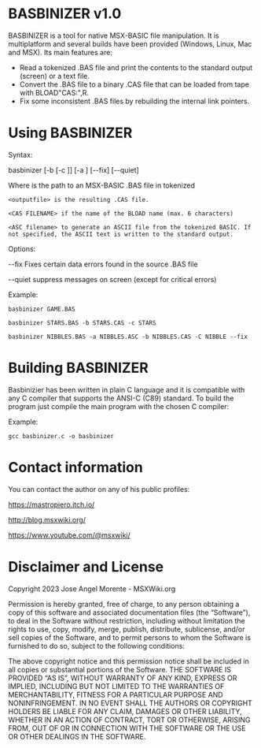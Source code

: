 BASBINIZER v1.0
===============

BASBINIZER is a tool for native MSX-BASIC file manipulation. It is multiplatform and several builds have been provided (Windows, Linux, Mac and MSX). Its main features are:

* Read a tokenized .BAS file and print the contents to the standard output (screen) or a text file.
* Convert the .BAS file to a binary .CAS file that can be loaded from tape with BLOAD"CAS:",R.
* Fix some inconsistent .BAS files by rebuilding the internal link pointers.

Using BASBINIZER
================

Syntax:

basbinizer <inputfile> [-b <outputfile> [-c <CAS FILENAME>]] [-a <ASC filename>] [--fix] [--quiet]

Where
    <intputfile> is the path to an MSX-BASIC .BAS file in tokenized

    <outputfile> is the resulting .CAS file.

    <CAS FILENAME> if the name of the BLOAD name (max. 6 characters)

    <ASC filename> to generate an ASCII file from the tokenized BASIC. If not specified, the ASCII text is written to the standard output.                                                                       

Options:

--fix       Fixes certain data errors found in the source .BAS file

--quiet     suppress messages on screen (except for critical errors)

Example:

    basbinizer GAME.BAS

    basbinizer STARS.BAS -b STARS.CAS -c STARS
    
    basbinizer NIBBLES.BAS -a NIBBLES.ASC -b NIBBLES.CAS -C NIBBLE --fix
                                                                              
Building BASBINIZER
===================

Basbinizier has been written in plain C language and it is compatible with any C compiler that supports the ANSI-C (C89) standard. To build the program just compile the main program with the chosen C compiler:

Example:

    gcc basbinizer.c -o basbinizer


Contact information
===================

You can contact the author on any of his public profiles:

https://mastropiero.itch.io/

http://blog.msxwiki.org/

https://www.youtube.com/@msxwiki/


Disclaimer and License
======================

Copyright 2023 Jose Angel Morente - MSXWiki.org

Permission is hereby granted, free of charge, to any person obtaining a copy of
this software and associated documentation files (the “Software”), to deal in
the Software without restriction, including without limitation the rights to
use, copy, modify, merge, publish, distribute, sublicense, and/or sell copies
of the Software, and to permit persons to whom the Software is furnished to do
so, subject to the following conditions:

The above copyright notice and this permission notice shall be included in all
copies or substantial portions of the Software.
THE SOFTWARE IS PROVIDED “AS IS”, WITHOUT WARRANTY OF ANY KIND, EXPRESS OR
IMPLIED, INCLUDING BUT NOT LIMITED TO THE WARRANTIES OF MERCHANTABILITY,
FITNESS FOR A PARTICULAR PURPOSE AND NONINFRINGEMENT. IN NO EVENT SHALL THE
AUTHORS OR COPYRIGHT HOLDERS BE LIABLE FOR ANY CLAIM, DAMAGES OR OTHER
LIABILITY, WHETHER IN AN ACTION OF CONTRACT, TORT OR OTHERWISE, ARISING FROM,
OUT OF OR IN CONNECTION WITH THE SOFTWARE OR THE USE OR OTHER DEALINGS IN THE
SOFTWARE.




